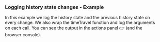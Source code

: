 ### Logging history state changes - Example

In this example we log the history state and the previous history state on every change. We also wrap the timeTravel function and log the arguments on each call. You can see the output in the actions panel 👉 (and the browser console).
